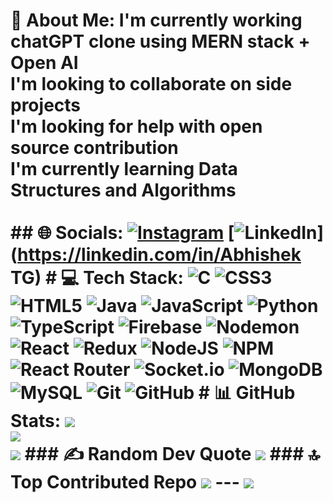 # 💫 About Me: I'm currently working chatGPT clone using MERN stack + Open AI<br>I'm looking to collaborate on side projects <br>I'm looking for help with open source contribution<br>I'm currently learning Data Structures and Algorithms<br><br> ## 🌐 Socials: [![Instagram](https://img.shields.io/badge/Instagram-%23E4405F.svg?logo=Instagram&logoColor=white)](https://instagram.com/tg_abhishek13) [![LinkedIn](https://img.shields.io/badge/LinkedIn-%230077B5.svg?logo=linkedin&logoColor=white)](https://linkedin.com/in/Abhishek TG) # 💻 Tech Stack: ![C](https://img.shields.io/badge/c-%2300599C.svg?style=for-the-badge&logo=c&logoColor=white) ![CSS3](https://img.shields.io/badge/css3-%231572B6.svg?style=for-the-badge&logo=css3&logoColor=white) ![HTML5](https://img.shields.io/badge/html5-%23E34F26.svg?style=for-the-badge&logo=html5&logoColor=white) ![Java](https://img.shields.io/badge/java-%23ED8B00.svg?style=for-the-badge&logo=openjdk&logoColor=white) ![JavaScript](https://img.shields.io/badge/javascript-%23323330.svg?style=for-the-badge&logo=javascript&logoColor=%23F7DF1E) ![Python](https://img.shields.io/badge/python-3670A0?style=for-the-badge&logo=python&logoColor=ffdd54) ![TypeScript](https://img.shields.io/badge/typescript-%23007ACC.svg?style=for-the-badge&logo=typescript&logoColor=white) ![Firebase](https://img.shields.io/badge/firebase-%23039BE5.svg?style=for-the-badge&logo=firebase) ![Nodemon](https://img.shields.io/badge/NODEMON-%23323330.svg?style=for-the-badge&logo=nodemon&logoColor=%BBDEAD) ![React](https://img.shields.io/badge/react-%2320232a.svg?style=for-the-badge&logo=react&logoColor=%2361DAFB) ![Redux](https://img.shields.io/badge/redux-%23593d88.svg?style=for-the-badge&logo=redux&logoColor=white) ![NodeJS](https://img.shields.io/badge/node.js-6DA55F?style=for-the-badge&logo=node.js&logoColor=white) ![NPM](https://img.shields.io/badge/NPM-%23CB3837.svg?style=for-the-badge&logo=npm&logoColor=white) ![React Router](https://img.shields.io/badge/React_Router-CA4245?style=for-the-badge&logo=react-router&logoColor=white) ![Socket.io](https://img.shields.io/badge/Socket.io-black?style=for-the-badge&logo=socket.io&badgeColor=010101) ![MongoDB](https://img.shields.io/badge/MongoDB-%234ea94b.svg?style=for-the-badge&logo=mongodb&logoColor=white) ![MySQL](https://img.shields.io/badge/mysql-4479A1.svg?style=for-the-badge&logo=mysql&logoColor=white) ![Git](https://img.shields.io/badge/git-%23F05033.svg?style=for-the-badge&logo=git&logoColor=white) ![GitHub](https://img.shields.io/badge/github-%23121011.svg?style=for-the-badge&logo=github&logoColor=white) # 📊 GitHub Stats: ![](https://github-readme-stats.vercel.app/api?username=Abhishek-TG18&theme=dark&hide_border=false&include_all_commits=true&count_private=true)<br/> ![](https://github-readme-streak-stats.herokuapp.com/?user=Abhishek-TG18&theme=dark&hide_border=false)<br/> ![](https://github-readme-stats.vercel.app/api/top-langs/?username=Abhishek-TG18&theme=dark&hide_border=false&include_all_commits=true&count_private=true&layout=compact) ### ✍️ Random Dev Quote ![](https://quotes-github-readme.vercel.app/api?type=horizontal&theme=radical) ### 🔝 Top Contributed Repo ![](https://github-contributor-stats.vercel.app/api?username=Abhishek-TG18&limit=5&theme=dark&combine_all_yearly_contributions=true) --- [![](https://visitcount.itsvg.in/api?id=Abhishek-TG18&icon=0&color=0)](https://visitcount.itsvg.in) <!-- Proudly created with GPRM ( https://gprm.itsvg.in ) -->
